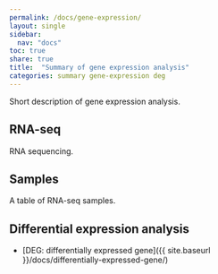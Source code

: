 ```yaml
---
permalink: /docs/gene-expression/
layout: single
sidebar:
  nav: "docs"
toc: true
share: true
title:  "Summary of gene expression analysis"
categories: summary gene-expression deg
---
```

Short description of gene expression analysis.

## RNA-seq

RNA sequencing.

## Samples

A table of RNA-seq samples.

## Differential expression analysis
- [DEG: differentially expressed gene]({{ site.baseurl }}/docs/differentially-expressed-gene/)
